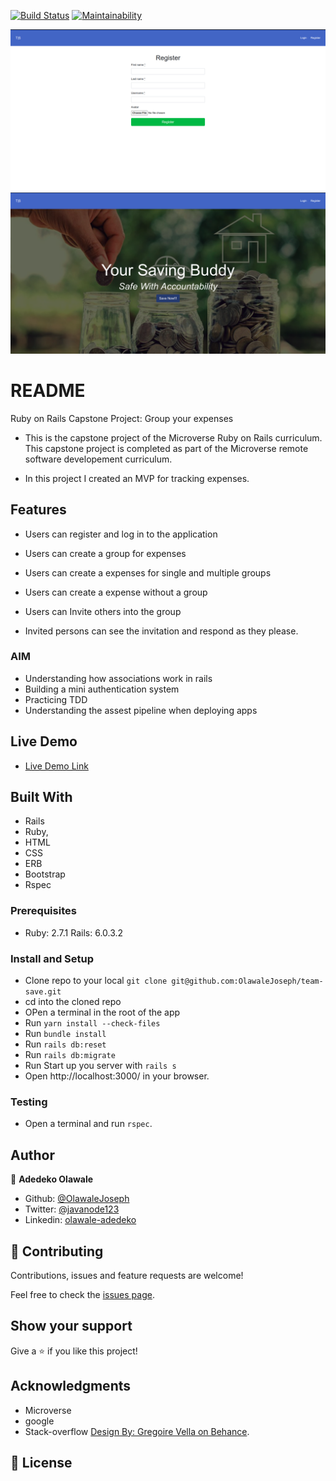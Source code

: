 [![Build Status](https://travis-ci.org/OlawaleJoseph/team-save.svg?branch=develop)](https://travis-ci.org/OlawaleJoseph/team-save) [![Maintainability](https://api.codeclimate.com/v1/badges/7d3d0edb9439320812f5/maintainability)](https://codeclimate.com/github/OlawaleJoseph/team-save/maintainability)

![screenshot](app/assets/images/ss.png)
![screenshot](app/assets/images/ss1.png)

# README
Ruby on Rails Capstone Project: Group your expenses

- This is the capstone project of the Microverse Ruby on Rails curriculum. This capstone project is completed as part of the Microverse remote software developement curriculum.

- In this project I created an MVP for tracking expenses. 

## Features

- Users can register and log in to the application

- Users can create a group for expenses

- Users can create a expenses for single and multiple groups

- Users can create a expense without a group

- Users can Invite others into the group

- Invited persons can see the invitation and respond as they please.

### AIM
- Understanding how associations work in rails
- Building a mini authentication system
- Practicing TDD
- Understanding the assest pipeline when deploying apps 

## Live Demo

- [Live Demo Link](https://limitless-coast-23786.herokuapp.com)

## Built With
- Rails
- Ruby,
- HTML
- CSS
- ERB
- Bootstrap
- Rspec

### Prerequisites

- Ruby: 2.7.1 Rails: 6.0.3.2

### Install and Setup

- Clone repo to your local `git clone git@github.com:OlawaleJoseph/team-save.git`
- cd into the cloned repo
- OPen a terminal in the root of the app
- Run `yarn install --check-files`
- Run `bundle install`
- Run `rails db:reset`
- Run `rails db:migrate`
- Run Start up you server with `rails s`
- Open http://localhost:3000/ in your browser.

### Testing
- Open a terminal and run `rspec`.

## Author

👤 **Adedeko Olawale**

- Github: [@OlawaleJoseph](https://github.com/OlawaleJoseph)
- Twitter: [@javanode123](https://twitter.com/javanode123)
- Linkedin: [olawale-adedeko](http://www.linkedin.com/in/olawale-adedeko)

## 🤝 Contributing

Contributions, issues and feature requests are welcome!

Feel free to check the [issues page](https://github.com/OlawaleJoseph/team-save/issues).

## Show your support

Give a ⭐️ if you like this project!

## Acknowledgments

- Microverse
- google
- Stack-overflow
[Design By: Gregoire Vella on Behance](https://www.behance.net/gallery/19759151/Snapscan-iOs-design-and-branding?tracking_source=).

## 📝 License